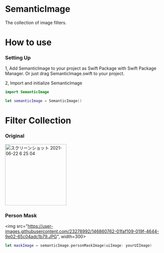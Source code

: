 # SemanticImage

The collection of image filters.

# How to use

### Setting Up

1, Add SemanticImage to your project as Swift Package with Swift Package Manager. 
   Or just drag SemanticImage.swift to your project.

2, Import and initialize SemanticImage

```swift
import SemanticImage
```

```swift
let semanticImage = SemanticImage()
```

# Filter Collection

### Original

<img width="200" alt="スクリーンショット 2021-06-22 6 25 04" src="https://user-images.githubusercontent.com/23278992/146860733-acf875a5-043c-4ebb-ab3c-f98e124f6a93.jpg">

### Person Mask


<img src="https://user-images.githubusercontent.com/23278992/146860762-01faf109-019f-4644-9e02-65c04adc1b79.JPG", width=300>


```swift
let maskImage = semanticImage.personMaskImage(uiImage: yourUIImage)
```
